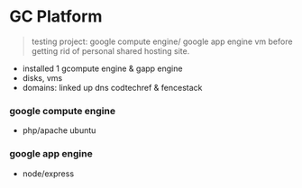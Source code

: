 # GC Platform

> testing project: google compute engine/ google app engine vm before getting rid of personal
  shared hosting site.

- installed 1 gcompute engine & gapp engine
- disks, vms
- domains: linked up dns codtechref & fencestack

### google compute engine
- php/apache ubuntu

### google app engine
- node/express



